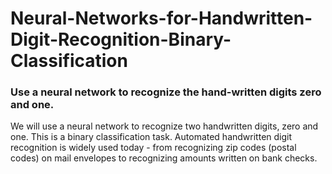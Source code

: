 # Neural-Networks-for-Handwritten-Digit-Recognition-Binary-Classification
### Use a neural network to recognize the hand-written digits zero and one.

We will use a neural network to recognize two handwritten digits, zero and one. 
This is a binary classification task. 
Automated handwritten digit recognition is widely used today - from recognizing zip codes (postal codes) on mail envelopes to recognizing amounts written on bank checks.
